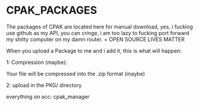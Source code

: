 # CPAK_PACKAGES
The packages of CPAK are located here for manual download, yes, i fucking use github as my API, you can cringe, i am too lazy to fucking port forward my shitty computer on my damn router. + OPEN SOURCE LIVES MATTER

When you upload a Package to me and i add it, this is what will happen:

1: Compression (maybe):

Your file will be compressed into the .zip format (maybe)

2: upload in the PKG/<name> directory

everything on acc: cpak_manager
